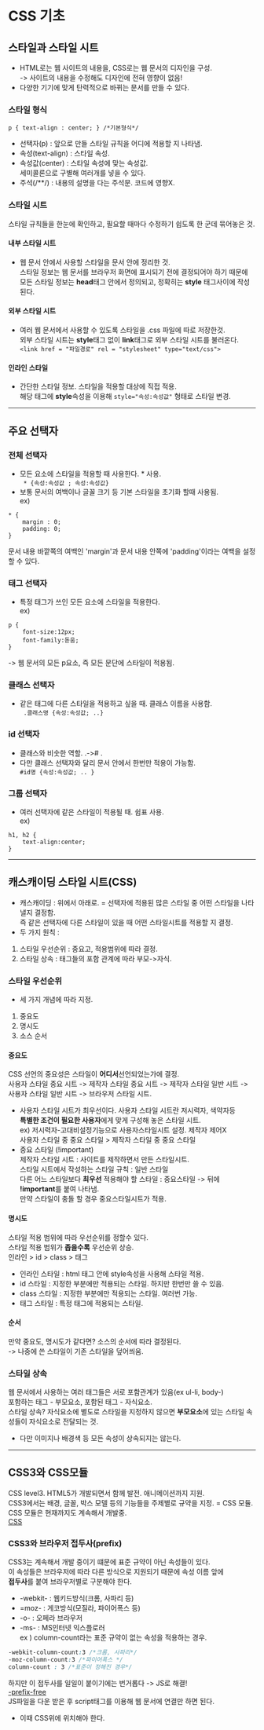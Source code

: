 # CSS 기초             
## 스타일과 스타일 시트     
+ HTML로는 웹 사이트의 내용을, CSS로는 웹 문서의 디자인을 구성.     
-> 사이트의 내용을 수정해도 디자인에 전혀 영향이 없음!          
+ 다양한 기기에 맞게 탄력적으로 바뀌는 문서를 만들 수 있다.  
### 스타일 형식     
```p { text-align : center; } /*기본형식*/```             
+ 선택자(p) : 앞으로 만들 스타일 규칙을 어디에 적용할 지 나타냄.        
+ 속성(text-align) : 스타일 속성. 
+ 속성값(center) : 스타일 속성에 맞는 속성값.       
세미콜론으로 구별해 여러개를 넣을 수 있다.          
+ 주석(/**/) : 내용의 설명을 다는 주석문. 코드에 영향X.     
### 스타일 시트       
스타일 규칙들을 한눈에 확인하고, 필요할 때마다 수정하기 쉽도록 한 군데 묶어놓은 것.           
#### 내부 스타일 시트          
+ 웹 문서 안에서 사용할 스타일을 문서 안에 정리한 것.       
스타일 정보는 웹 문서를 브라우저 화면에 표시되기 전에 결정되어야 하기 때문에 모든 스타일 정보는 **head**태그 안에서 정의되고, 정확히는 **style** 태그사이에 작성된다.       
#### 외부 스타일 시트           
+ 여러 웹 문서에서 사용할 수 있도록 스타일을 .css 파일에 따로 저장한것.     
외부 스타일 시트는 **style**태그 없이 **link**태그로 외부 스타일 시트를 불러온다.       
```<link href = "파일경로" rel = "stylesheet" type="text/css">```       
#### 인라인 스타일          
+ 간단한 스타일 정보. 스타일을 적용할 대상에 직접 적용.         
해당 태그에 **style**속성을 이용해 ```style="속성:속성값"``` 형태로 스타일 변경.        
-----------------------------------------           
## 주요 선택자          
### 전체 선택자         
+ 모든 요소에 스타일을 적용할 때 사용한다. * 사용.                
``` * {속성:속성값 ; 속성:속성값}```            
+ 보통 문서의 여백이나 글꼴 크기 등 기본 스타일을 초기화 할때 사용됨.       
ex) 
```
* {
    margin : 0;
    padding: 0;
}
```             
문서 내용 바깥쪽의 여백인 'margin'과 문서 내용 안쪽에 'padding'이라는 여백을 설정 할 수 있다.           
### 태그 선택자         
+ 특정 태그가 쓰인 모든 요소에 스타일을 적용한다.       
ex) 
``` 
p { 
    font-size:12px;
    font-family:돋움;
}
```         
-> 웹 문서의 모든 p요소, 즉 모든 문단에 스타일이 적용됨.        
### 클래스 선택자           
+ 같은 태그에 다른 스타일을 적용하고 싶을 때. 클래스 이름을 사용함.         
``` .클래스명 {속성:속성값; ..}```          
### id 선택자           
+ 클래스와 비숫한 역할. .-># .          
+ 다만 클래스 선택자와 달리 문서 안에서 한번만 적용이 가능함.       
```#id명 {속성:속성값; .. }```          
### 그룹 선택자         
+ 여러 선택자에 같은 스타일이 적용될 때. 쉼표 사용.         
ex)
```
h1, h2 {
    text-align:center;
}
```             
----------------------------------------------------        
## 캐스캐이딩 스타일 시트(CSS)      
+ 캐스캐이딩 : 위에서 아래로. = 선택자에 적용된 많은 스타일 중 어떤 스타일을 나타낼지 결정함.       
즉 같은 선택자에 다른 스타일이 있을 때 어떤 스타일시트를 적용할 지 결정.     
+ 두 가지 원칙 : 
 1. 스타일 우선순위 : 중요고, 적용범위에 따라 결정.         
 2. 스타일 상속 : 태그들의 포함 관계에 따라 부모->자식.         
### 스타일 우선순위         
+ 세 가지 개념에 따라 지정.         
 1. 중요도
 2. 명시도
 3. 소스 순서
#### 중요도         
CSS 선언의 중요성은 스타일이 **어디서**선언되었는가에 결정.     
사용자 스타일 중요 시트 -> 제작자 스타일 중요 시트 -> 제작자 스타일 일반 시트 -> 사용자 스타일 일반 시트 -> 브라우저 스타일 시트.       
+ 사용자 스타일 시트가 최우선이다. 사용자 스타일 시트란 저시력자, 색약자등   
**특별한 조건이 필요한 사용자**에게 맞게 구성해 놓은 스타일 시트.       
ex) 저시력자-고대비설정기능으로 사용자스타일시트 설정. 제작자 제어X    
사용자 스타일 중 중요 스타일 > 제작자 스타일 중 중요 스타일     
+ 중요 스타일 (!important)      
제작자 스타일 시트 : 사이트를 제작하면서 만든 스타일시트.   
스타일 시트에서 작성하는 스타일 규칙 : 일반 스타일      
다른 어느 스타일보다 **최우선** 적용해야 할 스타일 : 중요스타일 -> 뒤에 **!important**를 붙여 나타냄.           
만약 스타일이 충돌 할 경우 중요스타일시트가 적용.       
#### 명시도         
스타일 적용 범위에 따라 우선순위를 정할수 있다.     
스타일 적용 범위가 **좁을수록** 우선순위 상승.     
인라인 > id > class > 태그          
+ 인라인 스타일 : html 태그 안에 style속성을 사용해 스타일 적용.        
+ id 스타일 : 지정한 부분에만 적용되는 스타일. 하지만 한번만 쓸 수 있음.    
+ class 스타일 : 지정한 부분에만 적용되는 스타일. 여러번 가능.      
+ 태그 스타일 : 특정 태그에 적용되는 스타일.        
#### 순서       
만약 중요도, 명시도가 같다면? 소스의 순서에 따라 결정된다.      
-> 나중에 쓴 스타일이 기존 스타일을 덮어씌움.       
    
### 스타일 상속         
웹 문서에서 사용하는 여러 태그들은 서로 포함관계가 있음(ex ul-li, body-)   
포함하는 태그 - 부모요소, 포함된 태그 - 자식요소.       
스타일 상속? 자식요소에 별도로 스타일을 지정하지 않으면 **부모요소**에 있는 스타일 속성들이 자식요소로 전달되는 것.         
+ 다만 이미지나 배경색 등 모든 속성이 상속되지는 않는다.        
------------------------------------------      
## CSS3와 CSS모듈           
CSS level3. HTML5가 개발되면서 함께 발전. 애니메이션까지 지원.      
CSS3에서는 배경, 글꼴, 박스 모델 등의 기능들을 주제별로 규약을 지정.
 = CSS 모듈.        
CSS 모듈은 현재까지도 계속해서 개발중.      
[CSS](https://www.w3.org/Style/CSS)     
### CSS3와 브라우저 접두사(prefix)          
CSS3는 계속해서 개발 중이기 떄문에 표준 규약이 아닌 속성들이 있다.      
이 속성들은 브라우저에 따라 다른 방식으로 지원되기 때문에 속성 이름 앞에    
**접두사**를 붙여 브라우저별로 구분해야 한다.       
+ -webkit- : 웹키드방식(크롬, 사파리 등)        
+ =moz- : 게코방식(모질라, 파이어폭스 등)       
+ -o- : 오페라 브라우저     
+ -ms- : MS인터넷 익스플로러        
ex ) column-count라는 표준 규약이 없는 속성을 적용하는 경우.        
```css
-webkit-column-count:3 /*크롬, 사파리*/
-moz-column-count:3 /*파이어폭스 */
column-count : 3 /*표준이 정해진 경우*/
```     
하지만 이 접두사를 일일이 붙이기에는 번거롭다 -> JS로 해결!     
[-prefix-free](http://leaverou.github.io/prefixfree/)       
JS파일을 다운 받은 후 script태그를 이용해 웹 문서에 연결만 하면 된다.       
+ 이때 CSS위에 위치해야 한다.       





